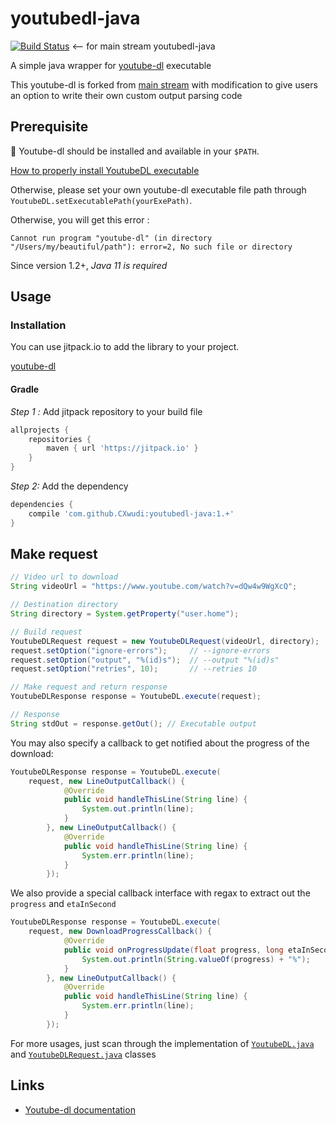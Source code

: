 # youtubedl-java

[![Build Status](https://travis-ci.org/sapher/youtubedl-java.svg?branch=master)](https://travis-ci.org/sapher/youtubedl-java) <-- for main stream youtubedl-java

A simple java wrapper for [youtube-dl](https://github.com/rg3/youtube-dl) executable

This youtube-dl is forked from [main stream](https://github.com/sapher/youtubedl-java) 
with modification to give users an option to write their own custom output parsing code

## Prerequisite

🚨 Youtube-dl should be installed and available in your `$PATH`.

[How to properly install YoutubeDL executable](https://rg3.github.io/youtube-dl/download.html)

Otherwise, please set your own youtube-dl executable file path through `YoutubeDL.setExecutablePath(yourExePath)`.

Otherwise, you will get this error :

`Cannot run program "youtube-dl" (in directory "/Users/my/beautiful/path"): error=2, No such file or directory`

Since version 1.2+, *Java 11 is required*

## Usage

### Installation

You can use jitpack.io to add the library to your project.

[youtube-dl](https://jitpack.io/#CXwudi/youtubedl-java)

#### Gradle

*Step 1 :* Add jitpack repository to your build file

```gradle
allprojects {
    repositories {
        maven { url 'https://jitpack.io' }
    }
}
```

*Step 2:* Add the dependency

```gradle
dependencies {
    compile 'com.github.CXwudi:youtubedl-java:1.+'
}
```

## Make request

```java
// Video url to download
String videoUrl = "https://www.youtube.com/watch?v=dQw4w9WgXcQ";

// Destination directory
String directory = System.getProperty("user.home");

// Build request
YoutubeDLRequest request = new YoutubeDLRequest(videoUrl, directory);
request.setOption("ignore-errors");		// --ignore-errors
request.setOption("output", "%(id)s");	// --output "%(id)s"
request.setOption("retries", 10);		// --retries 10

// Make request and return response
YoutubeDLResponse response = YoutubeDL.execute(request);

// Response
String stdOut = response.getOut(); // Executable output
```

You may also specify a callback to get notified about the progress of the download:

```java
YoutubeDLResponse response = YoutubeDL.execute(
    request, new LineOutputCallback() {
            @Override
            public void handleThisLine(String line) {
                System.out.println(line);
            }
        }, new LineOutputCallback() {
            @Override
            public void handleThisLine(String line) {
                System.err.println(line);
            }
        });
```

We also provide a special callback interface with regax to extract out the `progress` and `etaInSecond`

```java
YoutubeDLResponse response = YoutubeDL.execute(
    request, new DownloadProgressCallback() {
            @Override
            public void onProgressUpdate(float progress, long etaInSeconds) {
                System.out.println(String.valueOf(progress) + "%");
            }
        }, new LineOutputCallback() {
            @Override
            public void handleThisLine(String line) {
                System.err.println(line);
            }
        });
```

For more usages, just scan through the implementation of 
[`YoutubeDL.java`](src/main/java/com/sapher/youtubedl/YoutubeDL.java) and 
[`YoutubeDLRequest.java`](src/main/java/com/sapher/youtubedl/YoutubeDLRequest.java) classes

## Links

* [Youtube-dl documentation](https://github.com/sapher/youtubedl-java)
